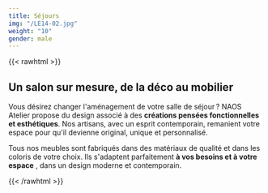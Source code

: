 ```yaml
---
title: Séjours
img: "/LE14-02.jpg"
weight: "10"
gender: male
---
```


{{< rawhtml >}}
<h2>Un salon sur mesure, de la déco au mobilier</h2>
<div class="two-cols">
  <div class="col">
    <p>Vous désirez changer l&#39;aménagement de votre salle de séjour ? NAOS Atelier propose du design associé à des <strong>créations pensées fonctionnelles et esthétiques</strong>. Nos artisans, avec un esprit contemporain, remanient votre espace pour qu&#39;il devienne original, unique et personnalisé.</p>
  </div>
  <div class="col">
    <p>Tous nos meubles sont fabriqués dans des matériaux de qualité et dans les coloris de votre choix. Ils s&#39;adaptent parfaitement <strong>à vos besoins et à votre espace</strong> , dans un design moderne et contemporain.</p>
  </div>
</div>
{{< /rawhtml >}}